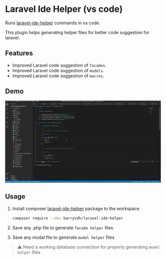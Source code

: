 # Laravel Ide Helper (vs code)

Runs [laravel-ide-helper](https://github.com/barryvdh/laravel-ide-helper) commands in vs code.

This plugin helps generating helper files for better code suggestion for laravel.

## Features

- Improved Laravel code suggestion of `facades`.
- Improved Laravel code suggestion of `models`.
- Improved Laravel code suggestion of `macros`.


## Demo

![demo](demo.gif)

## Usage

1. Install composer [laravel-ide-helper](https://github.com/barryvdh/laravel-ide-helper) package to the workspace

	``` bash
	composer require --dev barryvdh/laravel-ide-helper
	```
2. Save any .php file to generate `facade helper` files
3. Save any modal file to generate `model helper` files

> :warning: Need a working database connection for properly generating `model helper` files




